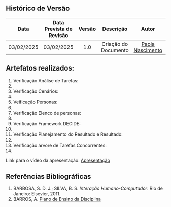 ## Histórico de Versão
|    Data    | Data Prevista de Revisão | Versão |      Descrição       |                    Autor                    |                     Revisor                      |
| :--------: | :----------------------: | :----: | :------------------: | :-----------------------------------------: | :----------------------------------------------: |
| 03/02/2025 |        03/02/2025        |  1.0   | Criação do Documento | [Paola Nascimento](https://github.com/paolaalim) |   [Karolina Vieira](https://github.com/Karolina91)  |


## Artefatos realizados:  

<ol>

   <li>Verificação Análise de Tarefas:<li>
          
   <li>Verificação Cenários:<li>
         
   <li>Veificação Personas:<li>
          
   <li>Verificação Elenco de personas:<li>
          
   <li>Verificação Framework DECIDE:<li>
        
   <li>Verificação Planejamento do Resultado e Resultado:<li>
         
   <li>Verificação árvore de Tarefas Concorrentes:<li>
         
</ol>

Link para o vídeo da apresentação:
[Apresentação](https://youtu.be/MbPntB-l6rw)

## Referências Bibliográficas

1. BARBOSA, S. D. J.; SILVA, B. S. *Interação Humano-Computador*. Rio de Janeiro: Elsevier, 2011.  
2. BARROS, A. [Plano de Ensino da Disciplina](https://aprender3.unb.br/pluginfile.php/2972625/mod_resource/content/58/Plano_de_Ensino%20FIHC%20022024%20Turma%2001%20v2.pdf)

